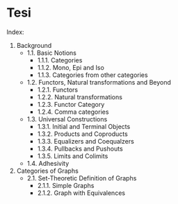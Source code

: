 # Tesi

Index:

1. Background
    - 1.1. Basic Notions    
        - 1.1.1. Categories
        - 1.1.2. Mono, Epi and Iso 
        - 1.1.3. Categories from other categories
    - 1.2. Functors, Natural transformations and Beyond
        - 1.2.1. Functors
        - 1.2.2. Natural transformations
        - 1.2.3. Functor Category
        - 1.2.4. Comma categories
    - 1.3. Universal Constructions 
        - 1.3.1. Initial and Terminal Objects 
        - 1.3.2. Products and Coproducts 
        - 1.3.3. Equalizers and Coequalzers
        - 1.3.4. Pullbacks and Pushouts
        - 1.3.5. Limits and Colimits 
    - 1.4. Adhesivity
2. Categories of Graphs
    - 2.1. Set-Theoretic Definition of Graphs
        - 2.1.1. Simple Graphs
        - 2.1.2. Graph with Equivalences


